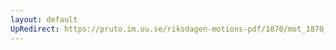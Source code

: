 ```yaml
---
layout: default
UpRedirect: https://pruto.im.uu.se/riksdagen-motions-pdf/1870/mot_1870__ak__210.pdf
---
```

